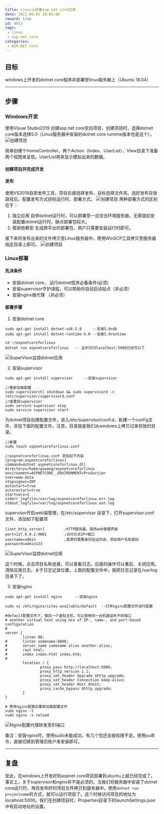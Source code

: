 ```yaml
---
title: Linux上部署asp.net core应用
date: 2021-06-01 10:04:00
reward: true
id: 0011
tags: 
 - linux
 - asp.net core
categories:
 - ASP.NET Core
---
```


## 目标

windows上开发的dotnet core程序并部署至linux服务器上（Ubuntu 18.04）

<!--more-->
---

## 步骤

### Windows开发
使用Visual Studio2019 创建asp.net core空白项目，创建项目时，选择dotnet core版本选择5.0（Linux服务器中安装的dotnet core runtime版本也是这个）。
 ![创建项目](https://raw.githubusercontent.com/edsiongithub/blogimages/master/createproject.png)

简单创建个HomeController，两个Action（Index、UserList），View目录下准备两个视图来呈现。UserList用来显示模拟出来的数据。

#### 创建项目并完成开发

#### 发布
使用VS2019自带发布工具，项目右键选择发布，目标选择文件夹。选好发布存放路径后，配置发布方式目标运行时、部署方式。
![创建项目](https://raw.githubusercontent.com/edsiongithub/blogimages/master/publishproject.png)
两种部署方式的区别在于：
1. 独立应用
自带dotnet运行时，可以部署至一台空白环境服务器，无需提前安装配置dotnet运行时。缺点部署包较大。
2. 框架依赖型
生成跨平台的部署包，用户只需要安装运行时即可。

接下来将发布出来的文件拷贝至Linux服务器中，使用WinSCP工具拷贝至服务器指定目录上即可。
![创建项目](https://raw.githubusercontent.com/edsiongithub/blogimages/master/copytoserver.png)

### Linux部署

#### 先决条件
* 安装dotnet core， 运行dotnet程序必备条件(必须)
* 安装supervisor守护进程，可以帮助你自动启动站点（非必须）
* 安装nginx做代理 （非必须）

#### 部署步骤

1. 安装dotnet core
```
sudo apt-get install dotnet-sdk-5.0     --安装5.0sdk
sudo apt-get install dotnet-runtime-5.0 --安装5.0runtime

cd ~/aspnetcoreforlinux
dotnet run aspnetcoreforlinux   -- 此时访问localhost:5000已经可以了
```
![SuperVisor监控dotnet应用](https://raw.githubusercontent.com/edsiongithub/blogimages/master/localhsotrunning.png)

2. 安装supervisor
```
sudo apt-get install supervisor     --安装supervisor

//重新加载配置
sudo supervisorctl shutdown && sudo supervisord -c /etc/supervisor/supervisord.conf
//或重启supervisor
sudo service supervisor stop 
sudo service supervisor start
```
为dotnet项目创建配置文件，进入/etc/supervisor/conf.d，新建一个config文件，添加下面的配置文件。注意，目录就是我们从windows上拷贝过来存放的目录。

```
//新建
sudo touch aspnetcoreforlinux.conf

//aspnetcoreforlinux.conf 添加如下内容
[program:aspnetcoreforlinux]
command=dotnet aspnetcoreforlinux.dll  
directory=/home/gxwang/aspnetcoreforlinux 
environment=ASPNETCORE__ENVIRONMENT=Production 
user=www-data  
stopsignal=INT
autostart=true 
autorestart=true 
startsecs=1 
stderr_logfile=/var/log/aspnetcoreforlinux.err.log 
stdout_logfile=/var/log/aspnetcoreforlinux.out.log 

```
supervisor开启web端管理，在/etc/supervisor 目录下，打开supervisor.conf 文件，添加如下配置项
```
[inet_http_server]         ;HTTP服务器，提供web管理界面
port=127.0.0.1:9001        ;访问方式IP+端口
username=admin             ;登录时需要身份验证的话，添加用户名和密码
password=admin123      
```
![SuperVisor监控dotnet应用](https://raw.githubusercontent.com/edsiongithub/blogimages/master/supervisorrunning.png)

这个时候，点击项目名称连接，可以查看日志。后面的操作可以重启、关闭应用，清除应用日志。关于日志记录位置，上面的配置文件中，我把日志记录在/var/log目录下了。

3. 安装nginx 

```
sudo apt-get install nginx      --安装nginx

sudo vi /etc/nginx/sites-available/default  --打开nginx配置文件进行配置

#default配置文件下，增加一个虚拟主机，可以使用同一台机器监听不同端口
# another virtual host using mix of IP-, name-, and port-based configuration
#
server {
        listen 80;
#       listen somename:8080;
#       server_name somename alias another.alias;
#       root html;
#       index index.html index.htm;
#
        location / {
                proxy_pass http://localhost:5000;
                proxy_http_version 1.1;
                proxy_set_header Upgrade $http_upgrade;
                proxy_set_header Connection keep-alive;
                proxy_set_header Host $host;
                proxy_cache_bypass $http_upgrade;
        }
}

# 修改nginx配置后重新加载配置文件
sudo nginx -t
sudo nginx -s reload
```
![Nginx配置代理转发至81端口](https://raw.githubusercontent.com/edsiongithub/blogimages/master/nginxto81port.png)

备注：安装nginx时，使用sudo未能成功，有几个包还会报权限不足。使用su命令，直接切换到管理员账户来安装即可。

---

## 复盘

至此，在windows上开发好的aspnet core项目部署到ubuntu上就已经完成了。事实上，关于supervisor和nginx并不是必须的。当我们将服务器中安装了dotnet core运行时，再将发布好的项目文件拷贝到服务器中。使用```dotnet run projectname```的方式，就可以运行项目了。这个时候访问项目的地址为localhost:5000。我们在创建项目时，Properties目录下的launchSettings.json中有启动地址的设置。